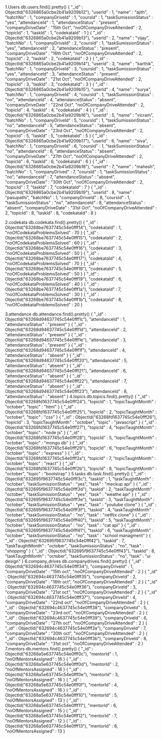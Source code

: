 1.Users
 db.users.find().pretty()
{
        "_id" : ObjectId("6326865a0cbe2b41a9209b12"),
        "userId" : 1,
        "name" : "ajith",
        "batchNo" : 1,
        "companyDriveId" : 1,
        "coursId" : 1,
        "taskSumissionStatus" : "yes",
        "attendanceId" : 1,
        "attendanceStatus" : "present",
        "companyDriveDate" : "15th Oct",
        "noOfCompanyDriveAttended" : 2,
        "topicId" : 1,
        "taskId" : 1,
        "codekataId" : 1
}
{
        "_id" : ObjectId("6326865a0cbe2b41a9209b13"),
        "userId" : 2,
        "name" : "vijay",
        "batchNo" : 1,
        "companyDriveId" : 2,
        "coursId" : 1,
        "taskSumissionStatus" : "yes",
        "attendanceId" : 2,
        "attendanceStatus" : "present",
        "companyDriveDate" : "16th Oct",
        "noOfCompanyDriveAttended" : 2,
        "topicId" : 2,
        "taskId" : 2,
        "codekataId" : 2
}
{
        "_id" : ObjectId("6326865a0cbe2b41a9209b14"),
        "userId" : 3,
        "name" : "karthik",
        "batchNo" : 1,
        "companyDriveId" : 3,
        "coursId" : 1,
        "taskSumissionStatus" : "yes",
        "attendanceId" : 3,
        "attendanceStatus" : "present",
        "companyDriveDate" : "21st Oct",
        "noOfCompanyDriveAttended" : 2,
        "topicId" : 3,
        "taskId" : 3,
        "codekataId" : 3
}
{
        "_id" : ObjectId("6326865a0cbe2b41a9209b15"),
        "userId" : 4,
        "name" : "surya",
        "batchNo" : 1,
        "companyDriveId" : 4,
        "coursId" : 1,
        "taskSumissionStatus" : "no",
        "attendanceId" : 4,
        "attendanceStatus" : "absent",
        "companyDriveDate" : "22nd Oct",
        "noOfCompanyDriveAttended" : 2,
        "topicId" : 4,
        "taskId" : 4,
        "codekataId" : 4
}
{
        "_id" : ObjectId("6326865a0cbe2b41a9209b16"),
        "userId" : 5,
        "name" : "vicram",
        "batchNo" : 1,
        "companyDriveId" : 5,
        "coursId" : 1,
        "taskSumissionStatus" : "no",
        "attendanceId" : 5,
        "attendanceStatus" : "absent",
        "companyDriveDate" : "23rd Oct",
        "noOfCompanyDriveAttended" : 2,
        "topicId" : 5,
        "taskId" : 5,
        "codekataId" : 5
}
{
        "_id" : ObjectId("6326865a0cbe2b41a9209b17"),
        "userId" : 6,
        "name" : "siva",
        "batchNo" : 1,
        "companyDriveId" : 6,
        "coursId" : 1,
        "taskSumissionStatus" : "no",
        "attendanceId" : 6,
        "attendanceStatus" : "absent",
        "companyDriveDate" : "27th Oct",
        "noOfCompanyDriveAttended" : 2,
        "topicId" : 6,
        "taskId" : 6,
        "codekataId" : 6
}
{
        "_id" : ObjectId("6326865a0cbe2b41a9209b18"),
        "userId" : 7,
        "name" : "mahesh",
        "batchNo" : 1,
        "companyDrived" : 7,
        "coursId" : 1,
        "taskSumissionStatus" : "no",
        "attendanceId" : 7,
        "attendanceStatus" : "absent",
        "companyDriveDate" : "30th Oct",
        "noOfCompanyDriveAttended" : 2,
        "topicId" : 7,
        "taskId" : 7,
        "codekataId" : 7
}
{
        "_id" : ObjectId("6326865a0cbe2b41a9209b19"),
        "userId" : 8,
        "name" : "pasupathi",
        "batchNo" : 1,
        "companyDriveId" : 8,
        "coursId" : 1,
        "taskSumissionStatus" : "no",
        "attendanceId" : 8,
        "attendanceStatus" : "absent",
        "companyDriveDate" : "31st Oct",
        "noOfCompanyDriveAttended" : 2,
        "topicId" : 8,
        "taskId" : 8,
        "codekataId" : 8
}

2.codekata
db.codekata.find().pretty()
{
        "_id" : ObjectId("63268be7637745c54e0fff14"),
        "codekataId" : 1,
        "noOfCodekataProblemsSolved" : 70
}
{
        "_id" : ObjectId("63268be7637745c54e0fff15"),
        "codekataId" : 2,
        "noOfCodekataProblemsSolved" : 60
}
{
        "_id" : ObjectId("63268be7637745c54e0fff16"),
        "codekataId" : 3,
        "noOfCodekataProblemsSolved" : 50
}
{
        "_id" : ObjectId("63268be7637745c54e0fff17"),
        "codekataId" : 4,
        "noOfCodekataProblemsSolved" : 70
}
{
        "_id" : ObjectId("63268be7637745c54e0fff18"),
        "codekataId" : 5,
        "noOfCodekataProblemsSolved" : 50
}
{
        "_id" : ObjectId("63268be7637745c54e0fff19"),
        "codekataId" : 6,
        "noOfCodekataProblemsSolved" : 40
}
{
        "_id" : ObjectId("63268be7637745c54e0fff1a"),
        "codekataId" : 7,
        "noOfCodekataProblemsSolved" : 30
}
{
        "_id" : ObjectId("63268be7637745c54e0fff1b"),
        "codekataId" : 8,
        "noOfCodekataProblemsSolved" : 20
}

3.attendance
 db.attendance.find().pretty()
{
        "_id" : ObjectId("63268d94637745c54e0fff1c"),
        "attendanceId" : 1,
        "attendanceStatus" : "present"
}
{
        "_id" : ObjectId("63268d94637745c54e0fff1d"),
        "attendanceId" : 2,
        "attendanceStatus" : "present"
}
{
        "_id" : ObjectId("63268d94637745c54e0fff1e"),
        "attendanceId" : 3,
        "attendanceStatus" : "present"
}
{
        "_id" : ObjectId("63268d94637745c54e0fff1f"),
        "attendanceId" : 4,
        "attendanceStatus" : "absent"
}
{
        "_id" : ObjectId("63268d94637745c54e0fff20"),
        "attendanceId" : 5,
        "attendanceStatus" : "absent"
}
{
        "_id" : ObjectId("63268d94637745c54e0fff21"),
        "attendanceId" : 6,
        "attendanceStatus" : "absent"
}
{
        "_id" : ObjectId("63268d94637745c54e0fff22"),
        "attendanceId" : 7,
        "attendanceStatus" : "absent"
}
{
        "_id" : ObjectId("63268d94637745c54e0fff23"),
        "attendanceId" : 8,
        "attendanceStatus" : "absent"
}
4.topics
db.topics.find().pretty()
{
        "_id" : ObjectId("63268fd1637745c54e0fff24"),
        "topicId" : 1,
        "topicTaughtMonth" : "october",
        "topic" : "html"
}
{
        "_id" : ObjectId("63268fd1637745c54e0fff25"),
        "topicId" : 2,
        "topicTaughtMonth" : "october",
        "topic" : "css"
}
{
        "_id" : ObjectId("63268fd1637745c54e0fff26"),
        "topicId" : 3,
        "topicTaughtMonth" : "october",
        "topic" : "javascript"
}
{
        "_id" : ObjectId("63268fd1637745c54e0fff27"),
        "topicId" : 4,
        "topicTaughtMonth" : "october",
        "topic" : "node js"
}
{
        "_id" : ObjectId("63268fd1637745c54e0fff28"),
        "topicId" : 5,
        "topicTaughtMonth" : "october",
        "topic" : "mongo db"
}
{
        "_id" : ObjectId("63268fd1637745c54e0fff29"),
        "topicId" : 6,
        "topicTaughtMonth" : "october",
        "topic" : "express"
}
{
        "_id" : ObjectId("63268fd1637745c54e0fff2a"),
        "topicId" : 7,
        "topicTaughtMonth" : "october",
        "topic" : "react"
}
{
        "_id" : ObjectId("63268fd1637745c54e0fff2b"),
        "topicId" : 8,
        "topicTaughtMonth" : "october",
        "topic" : "bootstrap"
}
5.tasks
db.task.find().pretty()
{
        "_id" : ObjectId("632695f9637745c54e0fff3c"),
        "taskId" : 1,
        "taskTaughtMonth" : "october",
        "taskSumissionStatus" : "yes",
        "task" : "meckup api"
}
{
        "_id" : ObjectId("632695f9637745c54e0fff3d"),
        "taskId" : 2,
        "taskTaughtMonth" : "october",
        "taskSumissionStatus" : "yes",
        "task" : "weathe api"
}
{
        "_id" : ObjectId("632695f9637745c54e0fff3e"),
        "taskId" : 3,
        "taskTaughtMonth" : "october",
        "taskSumissionStatus" : "yes",
        "task" : "youtube clone"
}
{
        "_id" : ObjectId("632695f9637745c54e0fff3f"),
        "taskId" : 4,
        "taskTaughtMonth" : "october",
        "taskSumissionStatus" : "no",
        "task" : "netflix clone"
}
{
        "_id" : ObjectId("632695f9637745c54e0fff40"),
        "taskId" : 5,
        "taskTaughtMonth" : "october",
        "taskSumissionStatus" : "no",
        "task" : "cat api"
}
{
        "_id" : ObjectId("632695f9637745c54e0fff41"),
        "taskId" : 6,
        "taskTaughtMonth" : "october",
        "taskSumissionStatus" : "no",
        "task" : "school managment"
}
{
        "_id" : ObjectId("632695f9637745c54e0fff42"),
        "taskId" : 7,
        "taskTaughtMonth" : "october",
        "taskSumissionStatus" : "no",
        "task" : "shopping"
}
{
        "_id" : ObjectId("632695f9637745c54e0fff43"),
        "taskId" : 8,
        "taskTaughtMonth" : "october",
        "taskSumissionStatus" : "no",
        "task" : "ui design"
}
6.company_drives
db.companydrives.find().pretty()
{
        "_id" : ObjectId("632694c4637745c54e0fff34"),
        "companyDriveId" : 1,
        "companyDriveDate" : "15th oct",
        "noOfCompanyDriveAttended" : 2
}
{
        "_id" : ObjectId("632694c4637745c54e0fff35"),
        "companyDriveId" : 2,
        "companyDriveDate" : "16th oct",
        "noOfCompanyDriveAttended" : 2
}
{
        "_id" : ObjectId("632694c4637745c54e0fff36"),
        "companyDriveId" : 3,
        "companyDriveDate" : "21st oct",
        "noOfCompanyDriveAttended" : 2
}
{
        "_id" : ObjectId("632694c4637745c54e0fff37"),
        "companyDriveId" : 4,
        "companyDriveDate" : "22nd oct",
        "noOfCompanyDriveAttended" : 2
}
{
        "_id" : ObjectId("632694c4637745c54e0fff38"),
        "companyDriveId" : 5,
        "companyDriveDate" : "23rd oct",
        "noOfCompanyDriveAttended" : 2
}
{
        "_id" : ObjectId("632694c4637745c54e0fff39"),
        "companyDriveId" : 6,
        "companyDriveDate" : "27th oct",
        "noOfCompanyDriveAttended" : 2
}
{
        "_id" : ObjectId("632694c4637745c54e0fff3a"),
        "companyDriveId" : 7,
        "companyDriveDate" : "30th oct",
        "noOfCompanyDriveAttended" : 2
}
{
        "_id" : ObjectId("632694c4637745c54e0fff3b"),
        "companyDriveId" : 8,
        "companyDriveDate" : "31st oct",
        "noOfCompanyDriveAttended" : 2
}
7.mentors
db.mentors.find().pretty()
{
        "_id" : ObjectId("63268a5e637745c54e0fff0c"),
        "mentorId" : 1,
        "noOfMentorsAssigned" : 16
}
{
        "_id" : ObjectId("63268a5e637745c54e0fff0d"),
        "mentorId" : 2,
        "noOfMentorsAssigned" : 16
}
{
        "_id" : ObjectId("63268a5e637745c54e0fff0e"),
        "mentorId" : 3,
        "noOfMentorsAssigned" : 16
}
{
        "_id" : ObjectId("63268a5e637745c54e0fff0f"),
        "mentorId" : 4,
        "noOfMentorsAssigned" : 16
}
{
        "_id" : ObjectId("63268a5e637745c54e0fff10"),
        "mentorId" : 5,
        "noOfMentorsAssigned" : 13
}
{
        "_id" : ObjectId("63268a5e637745c54e0fff11"),
        "mentorId" : 6,
        "noOfMentorsAssigned" : 15
}
{
        "_id" : ObjectId("63268a5e637745c54e0fff12"),
        "mentorId" : 7,
        "noOfMentorsAssigned" : 12
}
{
        "_id" : ObjectId("63268a5e637745c54e0fff13"),
        "mentorId" : 8,
        "noOfMentorsAssigned" : 13
}


